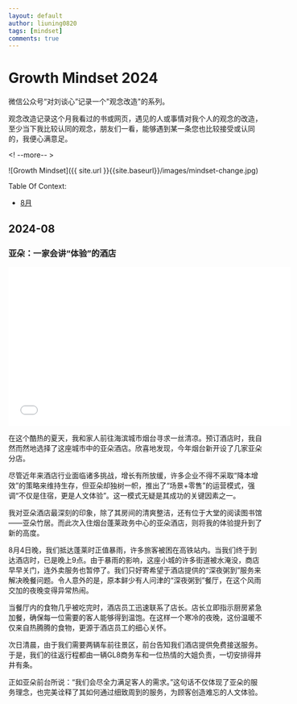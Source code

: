 ```yaml
---
layout: default
author: liuning0820
tags: [mindset]
comments: true
---
```


# Growth Mindset 2024

微信公众号“对刘谈心”记录一个"观念改造"的系列。

观念改造记录这个月我看过的书或网页，遇见的人或事情对我个人的观念的改造，至少当下我比较认同的观念，朋友们一看，能够遇到某一条您也比较接受或认同的，我便心满意足。

<! --more-- >

![Growth Mindset]({{ site.url }}{{site.baseurl}}/images/mindset-change.jpg)

Table Of Context:

- [8月](#2024-08)

## 2024-08

### 亚朵：一家会讲“体验”的酒店

<iframe width="560" height="315" src="//player.bilibili.com/player.html?isOutside=true&aid=9896113&bvid=BV1tx411D7BP&cid=16361188&p=1" scrolling="no" border="0" frameborder="no" framespacing="0" allowfullscreen="true"></iframe>

在这个酷热的夏天，我和家人前往海滨城市烟台寻求一丝清凉。预订酒店时，我自然而然地选择了这座城市中的亚朵酒店。欣喜地发现，今年烟台新开设了几家亚朵分店。

尽管近年来酒店行业面临诸多挑战，增长有所放缓，许多企业不得不采取“降本增效”的策略来维持生存，但亚朵却独树一帜，推出了“场景+零售”的运营模式，强调“不仅是住宿，更是人文体验”。这一模式无疑是其成功的关键因素之一。

我对亚朵酒店最深刻的印象，除了其房间的清爽整洁，还有位于大堂的阅读图书馆——亚朵竹居。而此次入住烟台蓬莱政务中心的亚朵酒店，则将我的体验提升到了新的高度。

8月4日晚，我们抵达蓬莱时正值暴雨，许多旅客被困在高铁站内。当我们终于到达酒店时，已是晚上9点。由于暴雨的影响，这座小城的许多街道被水淹没，商店早早关门，连外卖服务也暂停了。我们只好寄希望于酒店提供的“深夜粥到”服务来解决晚餐问题。令人意外的是，原本鲜少有人问津的“深夜粥到”餐厅，在这个风雨交加的夜晚变得异常热闹。

当餐厅内的食物几乎被吃完时，酒店员工迅速联系了店长。店长立即指示厨房紧急加餐，确保每一位需要的客人能够得到温饱。在这样一个寒冷的夜晚，这份温暖不仅来自热腾腾的食物，更源于酒店员工的细心关怀。

次日清晨，由于我们需要两辆车前往景区，前台告知我们酒店提供免费接送服务。于是，我们的往返行程都由一辆GL8商务车和一位热情的大姐负责，一切安排得井井有条。

正如亚朵前台所说：“我们会尽全力满足客人的需求。”这句话不仅体现了亚朵的服务理念，也完美诠释了其如何通过细致周到的服务，为顾客创造难忘的人文体验。



